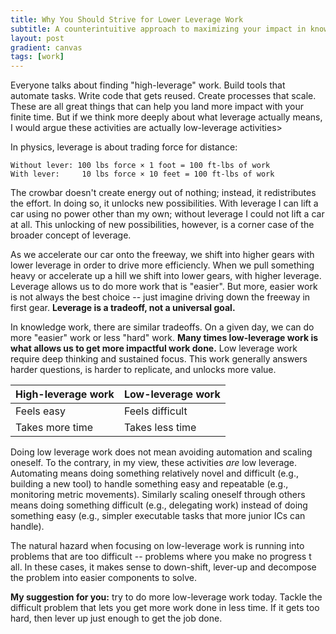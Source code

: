 ```yaml
---
title: Why You Should Strive for Lower Leverage Work
subtitle: A counterintuitive approach to maximizing your impact in knowledge work
layout: post
gradient: canvas
tags: [work]
---
```


Everyone talks about finding "high-leverage" work. Build tools that automate tasks. Write code that gets reused. Create processes that scale. These are all great things that can help you land more impact with your finite time. But if we think more deeply about what leverage actually means, I would argue these activities are actually low-leverage activities>

In physics, leverage is about trading force for distance:

```
Without lever: 100 lbs force × 1 foot = 100 ft-lbs of work
With lever:     10 lbs force × 10 feet = 100 ft-lbs of work
```

The crowbar doesn't create energy out of nothing; instead, it redistributes the effort. In doing so, it unlocks new possibilities. With leverage I can lift a car using no power other than my own; without leverage I could not lift a car at all. This unlocking of new possibilities, however, is a corner case of the broader concept of leverage.

As we accelerate our car onto the freeway, we shift into higher gears with lower leverage in order to drive more efficiencly. When we pull something heavy or accelerate up a hill we shift into lower gears, with higher leverage. Leverage allows us to do more work that is "easier". But more, easier work is not always the best choice -- just imagine driving down the freeway in first gear. **Leverage is a tradeoff, not a universal goal.**

In knowledge work, there are similar tradeoffs. On a given day, we can do more "easier" work or less "hard" work. **Many times low-leverage work is what allows us to get more impactful work done.** Low leverage work require deep thinking and sustained focus. This work generally answers harder questions, is harder to replicate, and unlocks more value.

| **High-leverage work** | **Low-leverage work** |
|------------------------|----------------------|
| Feels easy | Feels difficult |
| Takes more time | Takes less time |

Doing low leverage work does not mean avoiding automation and scaling oneself. To the contrary, in my view, these activities *are* low leverage. Automating means doing something relatively novel and difficult (e.g., building a new tool) to handle something easy and repeatable (e.g., monitoring metric movements). Similarly scaling oneself through others means doing something difficult (e.g., delegating work) instead of doing something easy (e.g., simpler executable tasks that more junior ICs can handle).

The natural hazard when focusing on low-leverage work is running into problems that are too difficult -- problems where you make no progress t all. In these cases, it makes sense to down-shift, lever-up and decompose the problem into easier components to solve.

**My suggestion for you:** try to do more low-leverage work today. Tackle the difficult problem that lets you get more work done in less time. If it gets too hard, then lever up just enough to get the job done.